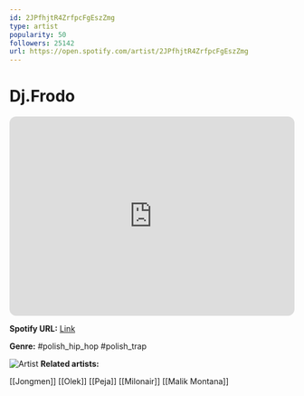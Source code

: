 ```yaml
---
id: 2JPfhjtR4ZrfpcFgEszZmg
type: artist
popularity: 50
followers: 25142
url: https://open.spotify.com/artist/2JPfhjtR4ZrfpcFgEszZmg
---
```

# Dj.Frodo

<iframe style="border-radius:12px" src="https://open.spotify.com/embed/artist/2JPfhjtR4ZrfpcFgEszZmg" width="100%" height="352" frameBorder="0" allowfullscreen="" allow="autoplay; clipboard-write; encrypted-media; fullscreen; picture-in-picture" loading="lazy"></iframe>

**Spotify URL:** [Link](https://open.spotify.com/artist/2JPfhjtR4ZrfpcFgEszZmg)

**Genre:**  #polish_hip_hop #polish_trap

![Artist](https://i.scdn.co/image/ab6761610000e5ebbc5b49bbffaa03e3010f89d4)
**Related artists:**

[[Jongmen]]
[[Olek]]
[[Peja]]
[[Milonair]]
[[Malik Montana]]
